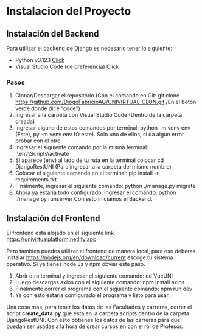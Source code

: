 # Instalacion del Proyecto

## Instalación del Backend
Para utilizar el backend de Django es necesario tener lo siguiente:
- Python v3.12.1 [Click](https://www.python.org/downloads/release/python-3121/)
- Visual Studio Code (de preferencia) [Click](https://code.visualstudio.com)
### Pasos
1. Clonar/Descargar el repositorio (Con el comando en Git: git clone https://github.com/DiogoFabricioAG/UNIVIRTUAL-CLON.git /En el boton verde donde dice "code")
2. Ingresar a la carpeta con Visual Studio Code (Dentro de la carpeta creada)
3. Ingresar alguno de estos comandos por terminal: python -m venv env (Este), py -m venv env (O este). Solo uno de ellos, si da algun error probar con el otro.
4. Ingresar el siguiente comando por la misma terminal: .\env\Scripts\activate
5. Si aparece (env) al lado de tu ruta en la terminal colocar cd DjangoRestUNI (Para ingresar a la carpeta del mismo nombre)
6. Colocar el siguiente comando en el terminal: pip install -r requirements.txt
7. Finalmente, ingresar el siguiente comando: python ./manage.py migrate
8. Ahora ya estaria todo configurado, ingresar el comando: python ./manage.py runserver
Con esto iniciamos el Backend.

## Instalación del Frontend
El frontend esta alojado en el siguiente link https://univirtualplatform.netlify.app

Pero tambien puedes utilizar el frontend de manera local, para eso deberas instalar https://nodejs.org/en/download/current escoge tu sistema operativo. Si ya tienes node Js y npm obviar este paso.
1. Abrir otra terminal y ingresar el siguiente comando: cd VueUNI
2. Luego descargas axios con el siguiente comando: npm install axios
3. Finalmente correr el programa con el siguiente comando: npm run dev
4. Ya con esto estaria configurado el programa y listo para usar.

Una cosa mas, para tener los datos de las Facultades y carreras, correr el script **create_data.py** que esta en la carpeta scripts dentro de la carpeta DjangoRestUNI. Con esto obtienes los datos de las carreras para que puedan ser usadas a la hora de crear cursos en con el rol de Profesor.
